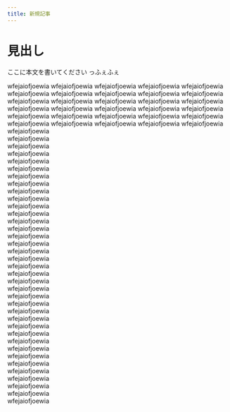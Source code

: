 ```yaml
---
title: 新規記事
---
```


# 見出し

ここに本文を書いてください
っふぇふぇ

wfejaiofjoewia
wfejaiofjoewia
wfejaiofjoewia
wfejaiofjoewia
wfejaiofjoewia
wfejaiofjoewia
wfejaiofjoewia
wfejaiofjoewia
wfejaiofjoewia
wfejaiofjoewia
wfejaiofjoewia
wfejaiofjoewia
wfejaiofjoewia
wfejaiofjoewia
wfejaiofjoewia
wfejaiofjoewia
wfejaiofjoewia
wfejaiofjoewia
wfejaiofjoewia
wfejaiofjoewia
wfejaiofjoewia
wfejaiofjoewia
wfejaiofjoewia
wfejaiofjoewia
wfejaiofjoewia
wfejaiofjoewia
wfejaiofjoewia
wfejaiofjoewia
wfejaiofjoewia
wfejaiofjoewia
wfejaiofjoewia  
wfejaiofjoewia  
wfejaiofjoewia  
wfejaiofjoewia  
wfejaiofjoewia  
wfejaiofjoewia  
wfejaiofjoewia  
wfejaiofjoewia  
wfejaiofjoewia  
wfejaiofjoewia  
wfejaiofjoewia  
wfejaiofjoewia  
wfejaiofjoewia  
wfejaiofjoewia  
wfejaiofjoewia  
wfejaiofjoewia  
wfejaiofjoewia  
wfejaiofjoewia  
wfejaiofjoewia  
wfejaiofjoewia  
wfejaiofjoewia  
wfejaiofjoewia  
wfejaiofjoewia  
wfejaiofjoewia  
wfejaiofjoewia  
wfejaiofjoewia  
wfejaiofjoewia  
wfejaiofjoewia  
wfejaiofjoewia  
wfejaiofjoewia  
wfejaiofjoewia  
wfejaiofjoewia  
wfejaiofjoewia  
wfejaiofjoewia  
wfejaiofjoewia  
wfejaiofjoewia  
wfejaiofjoewia
